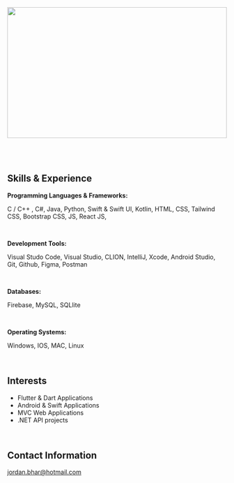 <img src="https://github.com/JordanBhar/JordanBhar/assets/48815489/5d8c1d7d-b415-4349-b1c9-cfdc4eb2baa5" width="100%" height="300px">

</br>
</br>
</br>
</br>

## Skills & Experience
**Programming Languages & Frameworks:**

C / C++ , C#, Java, Python, Swift & Swift UI, Kotlin, HTML, CSS, Tailwind CSS, Bootstrap CSS, JS, React JS, 

</br>

**Development Tools:**

Visual Studo Code, Visual Studio, CLION, IntelliJ, Xcode, Android Studio, Git, Github, Figma, Postman

</br>

**Databases:**

Firebase, MySQL, SQLlite

</br>

**Operating Systems:**

Windows, IOS, MAC, Linux

</br>

## Interests

- Flutter & Dart Applications
- Android & Swift Applications
- MVC Web Applications
- .NET API projects

</br> 

## Contact Information

jordan.bhar@hotmail.com




<!---
JordanBhar/JordanBhar is a ✨ special ✨ repository because its `README.md` (this file) appears on your GitHub profile.
You can click the Preview link to take a look at your changes.
--->
